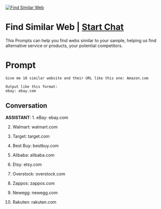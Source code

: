 
[![Find Similar Web](https://flow-prompt-covers.s3.us-west-1.amazonaws.com/icon/minimalist/mini_5.png)](https://gptcall.net/chat.html?data=%7B%22contact%22%3A%7B%22id%22%3A%22MkYy_VI-WSu2jA2wspYdV%22%2C%22flow%22%3Atrue%7D%7D)
# Find Similar Web | [Start Chat](https://gptcall.net/chat.html?data=%7B%22contact%22%3A%7B%22id%22%3A%22MkYy_VI-WSu2jA2wspYdV%22%2C%22flow%22%3Atrue%7D%7D)
This Prompts can help you find webs similar to your sample, helping us find alternative service or products, your potential competitors. 

# Prompt

```
Give me 10 similar website and their URL like this one: Amazon.com

Output like this format:
ebay: ebay.com
```

## Conversation

**ASSISTANT**: 1. eBay: ebay.com

2. Walmart: walmart.com

3. Target: target.com

4. Best Buy: bestbuy.com

5. Alibaba: alibaba.com

6. Etsy: etsy.com

7. Overstock: overstock.com

8. Zappos: zappos.com

9. Newegg: newegg.com

10. Rakuten: rakuten.com


